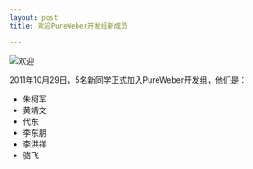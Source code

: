 ```yaml
---
layout: post
title: 欢迎PureWeber开发组新成员

---
```


![欢迎](http://www.pureweber.com/wp-content/uploads/2011/10/welcome_mat.jpg)

2011年10月29日，5名新同学正式加入PureWeber开发组，他们是：

<ul>
	<li>朱柯军</li>
	<li>黄靖文</li>
	<li>代东</li>
	<li>李东朋</li>
	<li>李洪祥</li>
	<li>骆飞</li>
</ul>
